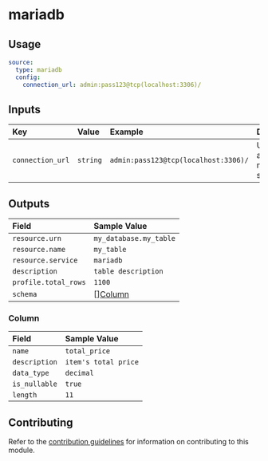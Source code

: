# mariadb

## Usage

```yaml
source:
  type: mariadb
  config:
    connection_url: admin:pass123@tcp(localhost:3306)/
```

## Inputs

| Key | Value | Example | Description |    |
| :-- | :---- | :------ | :---------- | :- |
| `connection_url` | `string` | `admin:pass123@tcp(localhost:3306)/` | URL to access the mariadb server | *required* |

## Outputs

| Field | Sample Value |
| :---- | :---- |
| `resource.urn` | `my_database.my_table` |
| `resource.name` | `my_table` |
| `resource.service` | `mariadb` |
| `description` | `table description` |
| `profile.total_rows` | `1100` |
| `schema` | [][Column](#column) |

### Column

| Field | Sample Value |
| :---- | :---- |
| `name` | `total_price` |
| `description` | `item's total price` |
| `data_type` | `decimal` |
| `is_nullable` | `true` |
| `length` | `11` |

## Contributing

Refer to the [contribution guidelines](../../../docs/docs/contribute/guide.md#adding-a-new-extractor) for information on contributing to this module.
